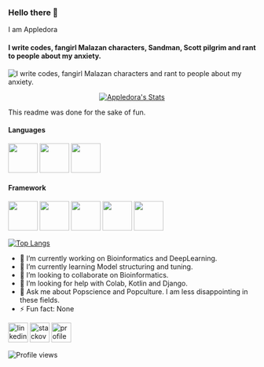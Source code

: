### Hello there 👋
I am Appledora
#### I write codes, fangirl Malazan characters, Sandman, Scott pilgrim and rant to people about my anxiety. 
![I write codes, fangirl Malazan characters and rant to people about my anxiety.](https://www.onlysp.com/wp-content/uploads/2015/05/scott_pilgrim_finest_hour_comic_book_cover_wallpaper_011.jpg)
<p align="center">
  <a href="https://github.com/appledora" class="rich-diff-level-one">
    <img src="https://github-readme-stats.vercel.app/api?username=appledora&&show_icons=true&theme=tokyonight" alt="Appledora's Stats" >
  </a>
</p>

This readme was done for the sake of fun.
#### Languages
<img src="https://raw.githubusercontent.com/coderjojo/coderjojo/master/img/cpp.png" width=60>  <img src="https://cdn.iconscout.com/icon/free/png-512/java-43-569305.png" width=60>  <img src="https://raw.githubusercontent.com/coderjojo/coderjojo/master/img/python.svg" width=60> 
#### Framework
<img src="https://cdn.iconscout.com/icon/free/png-512/laravel-2-1175146.png" width=60>  <img src="https://cdn.iconscout.com/icon/free/png-256/android-226-848728.png" width=60>  <img src="https://cdn.iconscout.com/icon/free/png-512/django-1-282754.png" width=60>  <img src="https://coryrylan.com/assets/images/posts/types/react.svg" width=60>  <img src="https://upload.wikimedia.org/wikipedia/commons/thumb/3/3f/Git_icon.svg/1200px-Git_icon.svg.png" width=60>

[![Top Langs](https://github-readme-stats.vercel.app/api/top-langs/?username=appledora)](https://github.com/anuraghazra/github-readme-stats)

- 🔭 I’m currently working on Bioinformatics and DeepLearning.
- 🌱 I’m currently learning Model structuring and tuning.
- 👯 I’m looking to collaborate on Bioinformatics. 
- 🤔 I’m looking for help with Colab, Kotlin and Django. 
- 💬 Ask me about Popscience and Popculture. I am less disappointing in these fields.
- ⚡ Fun fact: None 

 [<img src='https://cdn.jsdelivr.net/npm/simple-icons@3.0.1/icons/linkedin.svg' alt='linkedin' height='40'>](https://www.linkedin.com/in/nazia-tasnim-3b377a190/)  [<img src='https://cdn.jsdelivr.net/npm/simple-icons@3.0.1/icons/stackoverflow.svg' alt='stackoverflow' height='40'>](https://stackoverflow.com/users/https://stackoverflow.com/users/11551168/appledora) [<img src='https://w7.pngwing.com/pngs/664/998/png-transparent-pie-chart-computer-icons-circle-monochrome-graph-of-a-function-pie.png' alt='profile status' height='40'>](https://profile-summary-for-github.com/user/appledora) 


![Profile views](https://gpvc.arturio.dev/appledora)  <br/>
<!--START_SECTION:waka-->

<!--END_SECTION:waka-->

